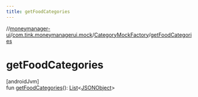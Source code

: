 ```yaml
---
title: getFoodCategories
---
```

//[moneymanager-ui](../../../index.html)/[com.tink.moneymanagerui.mock](../index.html)/[CategoryMockFactory](index.html)/[getFoodCategories](get-food-categories.html)



# getFoodCategories



[androidJvm]\
fun [getFoodCategories](get-food-categories.html)(): [List](https://kotlinlang.org/api/latest/jvm/stdlib/kotlin.collections/-list/index.html)&lt;[JSONObject](https://developer.android.com/reference/kotlin/org/json/JSONObject.html)&gt;




